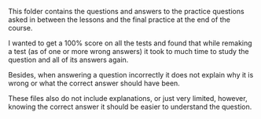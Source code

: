 This folder contains the questions and answers to the practice questions asked in between the lessons and the final practice at the end of the course. 

I wanted to get a 100% score on all the tests and found that while remaking a test (as of one or more wrong answers) it took to much time to study the question and all of its answers again. 

Besides, when answering a question incorrectly it does not explain why it is wrong or what the correct answer should have been. 

These files also do not include explanations, or just very limited, however, knowing the correct answer it should be easier to understand the question. 